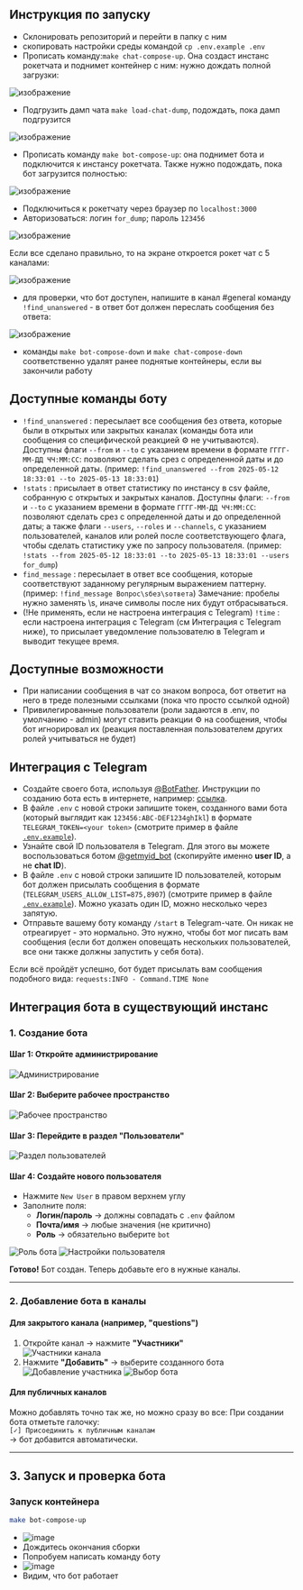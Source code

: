 ## Инструкция по запуску

- Склонировать репозиторий и перейти в папку с ним
- скопировать настройки среды командой `cp .env.example .env`
- Прописать команду:`make chat-compose-up`. Она создаст инстанс рокетчата и поднимет контейнер с ним: нужно дождать полной загрузки:


![изображение](https://github.com/user-attachments/assets/d38cc4d4-6c44-40e4-a3ae-d9812d30501e)

- Подгрузить дамп чата `make load-chat-dump`, подождать, пока дамп подгрузится


![изображение](https://github.com/user-attachments/assets/8fb09596-bdb6-4078-91ba-594c78bf2c41)

- Прописать команду `make bot-compose-up`: она поднимет бота и подключится к инстансу рокетчата. Также нужно подождать, пока бот загрузится полностью:


![изображение](https://github.com/user-attachments/assets/504b1e63-b1d7-44bf-a4b5-03578cf754ed)

- Подключиться к рокетчату через браузер по `localhost:3000`
- Авторизоваться: логин `for_dump`; пароль `123456`


![изображение](https://github.com/user-attachments/assets/fe322cc4-1470-446c-b57b-44dc9f3ddd21)

Если все сделано правильно, то на экране откроется рокет чат с 5 каналами:


![изображение](https://github.com/user-attachments/assets/33a3f4fe-4833-4c97-b9d7-46ce12ee1783)

- для проверки, что бот доступен, напишите в канал #general команду `!find_unanswered` - в ответ бот должен переслать сообщения без ответа:


![изображение](https://github.com/user-attachments/assets/c4cd27b1-d08b-4184-b296-54b69509f3cf)

- команды `make bot-compose-down` и `make chat-compose-down` соответственно удалят ранее поднятые контейнеры, если вы закончили работу

## Доступные команды боту

- `!find_unanswered` : пересылает все сообщения без ответа, которые были в открытых или закрытых каналах (команды бота или сообщения со специфической реакцией :gear: не учитываются). Доступны флаги `--from` и `--to`  с указанием времени в формате `ГГГГ-ММ-ДД ЧЧ:ММ:СС`: позволяют сделать срез с определенной даты и до определенной даты. (пример: `!find_unanswered --from 2025-05-12 18:33:01 --to 2025-05-13 18:33:01`)
- `!stats` : присылает в ответ статистику по инстансу в csv файле, собранную с открытых и закрытых каналов. Доступны флаги: `--from` и `--to`  с указанием времени в формате `ГГГГ-ММ-ДД ЧЧ:ММ:СС`: позволяют сделать срез с определенной даты и до определенной даты; а также флаги `--users`, `--roles` и `--channels`, с указанием пользователей, каналов или ролей после соответствующего флага, чтобы сделать статистику уже по запросу пользователя. (пример: `!stats --from 2025-05-12 18:33:01 --to 2025-05-13 18:33:01 --users for_dump`)
- `find_message` : пересылает в ответ все сообщения, которые соответствуют заданному регулярным выражением паттерну. (пример: `!find_message Вопрос\sбез\sответа`) Замечание: пробелы нужно заменять \s, иначе символы после них будут отбрасываться.
- (!Не применять, если не настроена интеграция с Telegram) `!time` : если настроена интеграция с Telegram (см Интеграция с Telegram ниже), то присылает уведомление пользователю в Telegram и выводит текущее время.

## Доступные возможности

- При написании сообщения в чат со знаком вопроса, бот ответит на него в треде полезными ссылками (пока что просто ссылкой одной)
- Привилегированные пользователи (роли задаются в .env, по умолчанию - admin) могут ставить реакции :gear: на сообщения, чтобы бот игнорировал их (реакция поставленная пользователем других ролей учитываться не будет)

## Интеграция с Telegram
- Создайте своего бота, используя [@BotFather](https://t.me/BotFather). Инструкции по созданию бота есть в интернете, например: [ссылка](https://marketolog.mts.ru/blog/kak-sozdat-bota-v-botfather-gaid-dlya-novichkov).
- В файле `.env` с новой строки запишите токен, созданного вами бота (который выглядит как `123456:ABC-DEF1234ghIkl`) в формате `TELEGRAM_TOKEN=<your token>` (смотрите пример в файле [`.env.example`](.env.example)).
- Узнайте свой ID пользователя в Telegram. Для этого вы можете воспользоваться ботом [@getmyid_bot](https://t.me/getmyid_bot) (скопируйте именно **user ID**, а не **chat ID**).
- В файле `.env` с новой строки запишите ID пользователей, которым бот должен присылать сообщения в формате (`TELEGRAM_USERS_ALLOW_LIST=875,8907`) (смотрите пример в файле [`.env.example`](.env.example)). Можно указать один ID, можно несколько через запятую.
- Отправьте вашему боту команду `/start` в Telegram-чате. Он никак не отреагирует - это нормально. Это нужно, чтобы бот мог писать вам сообщения (если бот должен оповещать нескольких пользователей, все они также должны запустить у себя бота).

Если всё пройдёт успешно, бот будет присылать вам сообщения подобного вида: `requests:INFO - Command.TIME None`

## Интеграция бота в существующий инстанс

### 1. Создание бота

#### Шаг 1: Откройте администрирование
![Администрирование](https://github.com/user-attachments/assets/d58dcda8-a747-4d8f-8c65-4ca80ae511fd)

#### Шаг 2: Выберите рабочее пространство
![Рабочее пространство](https://github.com/user-attachments/assets/aa611969-cccf-482c-b0ee-1738d0716f86)

#### Шаг 3: Перейдите в раздел "Пользователи"
![Раздел пользователей](https://github.com/user-attachments/assets/34b241e8-53f4-4909-9128-8e9f5e757a57)

#### Шаг 4: Создайте нового пользователя
- Нажмите `New User` в правом верхнем углу
- Заполните поля:
  - **Логин/пароль** → должны совпадать с `.env` файлом
  - **Почта/имя** → любые значения (не критично)
  - **Роль** → обязательно выберите `bot`

![Роль бота](https://github.com/user-attachments/assets/0eb45c8c-596f-4458-be8f-1bfd6d9d9897)
![Настройки пользователя](https://github.com/user-attachments/assets/6091d4f3-8e84-4028-bd05-4880fe989429)

**Готово!** Бот создан. Теперь добавьте его в нужные каналы.

---

### 2. Добавление бота в каналы

#### Для закрытого канала (например, "questions")
1. Откройте канал → нажмите **"Участники"**  
   ![Участники канала](https://github.com/user-attachments/assets/0008158e-85ce-42ec-8085-803779ca9c3c)
2. Нажмите **"Добавить"** → выберите созданного бота  
   ![Добавление участника](https://github.com/user-attachments/assets/6a0100bf-bcd1-4d66-9a44-668d97da769c)
   ![Выбор бота](https://github.com/user-attachments/assets/1546dca9-9fc4-4f58-8601-c7973414a894)

#### Для публичных каналов
Можно добавлять точно так же, но можно сразу во все:
При создании бота отметьте галочку:  
`[✓] Присоединить к публичным каналам`  
→ бот добавится автоматически.

---

## 3. Запуск и проверка бота

### Запуск контейнера
```bash
make bot-compose-up
```
- ![image](https://github.com/user-attachments/assets/90eacfee-fe14-4d13-affd-6a0155c1313e)
- Дождитесь окончания сборки
- Попробуем написать команду боту
- ![image](https://github.com/user-attachments/assets/d825e71c-bcb5-4c36-bdff-3d976d48cb54)
- Видим, что бот работает

